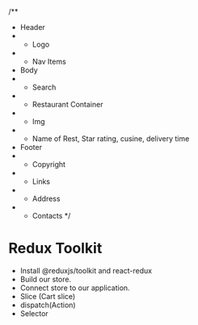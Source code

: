 /**
 * Header
 *  - Logo
 *  - Nav Items
 * Body
 *  - Search
 *  - Restaurant Container
 *    - Img
 *    - Name of Rest, Star rating, cusine, delivery time
 * Footer
 *  - Copyright
 *  - Links
 *  - Address
 *  - Contacts
 */

 # Redux Toolkit
  - Install @reduxjs/toolkit and react-redux
  - Build our store.
  - Connect store to our application.
  - Slice (Cart slice)
  - dispatch(Action)
  - Selector